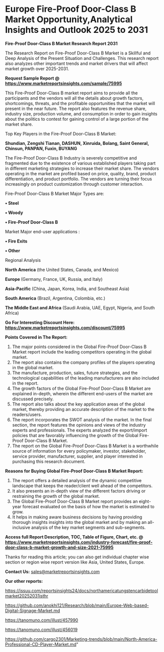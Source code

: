 # Europe Fire-Proof Door-Class B Market Opportunity,Analytical Insights and Outlook 2025 to 2031

<strong>Fire-Proof Door-Class B Market Research Report 2031</strong>

The Research Report on Fire-Proof Door-Class B Market is a Skillful and Deep Analysis of the Present Situation and Challenges. This research report also analyzes other important trends and market drivers that will affect market growth over 2025-2031.

<strong>Request Sample Report @ <a href=https://www.marketreportsinsights.com/sample/75995>https://www.marketreportsinsights.com/sample/75995</a></strong>

This Fire-Proof Door-Class B market report aims to provide all the participants and the vendors will all the details about growth factors, shortcomings, threats, and the profitable opportunities that the market will present in the near future. The report also features the revenue share, industry size, production volume, and consumption in order to gain insights about the politics to contest for gaining control of a large portion of the market share.

Top Key Players in the Fire-Proof Door-Class B Market:

<strong>Shundian, Zengshi Tianan, DASHUN, Xinruida, Bolang, Saint General, Chinsun, PANPAN, Fuxin, BUYANG</strong>

The Fire-Proof Door-Class B Industry is severely competitive and fragmented due to the existence of various established players taking part in different marketing strategies to increase their market share. The vendors operating in the market are profiled based on price, quality, brand, product differentiation, and product portfolio. The vendors are turning their focus increasingly on product customization through customer interaction.

Fire-Proof Door-Class B Market Major Types are:

<strong>• Steel

• Woody

• Fire-Proof Door-Class B</strong>

Market Major end-user applications :

<strong>• Fire Exits

• Other</strong>

Regional Analysis

</u><strong><b>North America</b></strong> (the United States, Canada, and Mexico)

<strong><b>Europe </b></strong>(Germany, France, UK, Russia, and Italy)

<strong><b>Asia-Pacific</b></strong> (China, Japan, Korea, India, and Southeast Asia)

<strong><b>South America</b></strong> (Brazil, Argentina, Colombia, etc.)

<strong><b>The Middle East and Africa</b></strong> (Saudi Arabia, UAE, Egypt, Nigeria, and South Africa)

<strong>Go For Interesting Discount Here: <a href=https://www.marketreportsinsights.com/discount/75995>https://www.marketreportsinsights.com/discount/75995</a></strong>

<strong>Points Covered in The Report:</strong>
<ol>
  <li>The major points considered in the Global Fire-Proof Door-Class B Market report include the leading competitors operating in the global market.</li>
  <li>The report also contains the company profiles of the players operating in the global market.</li>
  <li>The manufacture, production, sales, future strategies, and the technological capabilities of the leading manufacturers are also included in the report.</li>
  <li>The growth factors of the Global Fire-Proof Door-Class B Market are explained in-depth, wherein the different end-users of the market are discussed precisely.</li>
  <li>The report also talks about the key application areas of the global market, thereby providing an accurate description of the market to the readers/users.</li>
  <li>The report incorporates the SWOT analysis of the market. In the final section, the report features the opinions and views of the industry experts and professionals. The experts analyzed the export/import policies that are favorably influencing the growth of the Global Fire-Proof Door-Class B Market.</li>
  <li>The report on the Global Fire-Proof Door-Class B Market is a worthwhile source of information for every policymaker, investor, stakeholder, service provider, manufacturer, supplier, and player interested in purchasing this research document.</li>
</ol>
<strong>Reasons for Buying Global Fire-Proof Door-Class B Market Report:</strong>

<ol>
  <li>The report offers a detailed analysis of the dynamic competitive landscape that keeps the reader/client well ahead of the competitors.</li>
  <li>It also presents an in-depth view of the different factors driving or restraining the growth of the global market.</li>
  <li>The Global Fire-Proof Door-Class B Market report provides an eight-year forecast evaluated on the basis of how the market is estimated to grow.</li>
  <li>It helps in making aware business decisions by having providing thorough insights insights into the global market and by making an all-inclusive analysis of the key market segments and sub-segments.</li>
</ol>
<strong>Access full Report Description, TOC, Table of Figure, Chart, etc. @ <a href=https://www.marketreportsinsights.com/industry-forecast/fire-proof-door-class-b-market-growth-and-size-2021-75995>https://www.marketreportsinsights.com/industry-forecast/fire-proof-door-class-b-market-growth-and-size-2021-75995</a></strong>


Thanks for reading this article; you can also get individual chapter wise section or region wise report version like Asia, United States, Europe.

<strong>Contact Us:</strong>
sales@marketreportsinsights.com

<strong>Our other reports:</strong>

<a href=https://issuu.com/reportsinsights24/docs/northamericatungstencarbidetoolmarket20252031isthr>https://issuu.com/reportsinsights24/docs/northamericatungstencarbidetoolmarket20252031isthr</a>

<a href=https://github.com/anokhi121/Research/blob/main/Europe-Web-based-Digital-Signage-Market.md>https://github.com/anokhi121/Research/blob/main/Europe-Web-based-Digital-Signage-Market.md</a>

<a href=https://tanomuno.com/illust/457990>https://tanomuno.com/illust/457990</a>

<a href=https://tanomuno.com/illust/456019>https://tanomuno.com/illust/456019</a>

<a href=https://github.com/cargo2301/Marketing-trends/blob/main/North-America-Professional-CD-Player-Market.md>https://github.com/cargo2301/Marketing-trends/blob/main/North-America-Professional-CD-Player-Market.md</a>"
